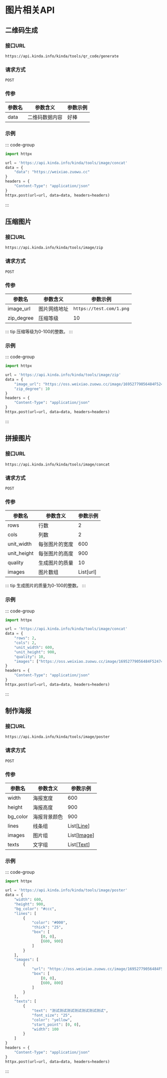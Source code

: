 # 图片相关API

## 二维码生成

### 接口URL

`https://api.kinda.info/kinda/tools/qr_code/generate`

### 请求方式

`POST`

### 传参

| 参数名 | 参数含义       | 参数示例 |
| ------ | -------------- | -------- |
| data   | 二维码数据内容 | 好棒     |

### 示例

::: code-group

```python [python]
import httpx

url = 'https://api.kinda.info/kinda/tools/image/concat'
data = {
    "data": "https://weixiao.zuowu.cc"
}
headers = {
    "Content-Type": "application/json"
}
httpx.post(url=url, data=data, headers=headers)
```
:::

## 压缩图片

### 接口URL

`https://api.kinda.info/kinda/tools/image/zip`

### 请求方式

`POST`

### 传参

| 参数名     | 参数含义     | 参数示例                 |
| ---------- | ------------ | ------------------------ |
| image_url  | 图片网络地址 | `https://test.com/1.png` |
| zip_degree | 压缩等级     | 10                       |

::: tip
压缩等级为0-100的整数。
:::

### 示例

::: code-group

```python [python]
import httpx

url = 'https://api.kinda.info/kinda/tools/image/zip'
data = {
    "image_url": "https://oss.weixiao.zuowu.cc/image/16952779056484F52474BCB05.jpg",
    "zip_degree": 10
}
headers = {
    "Content-Type": "application/json"
}
httpx.post(url=url, data=data, headers=headers)
```
:::

## 拼接图片

### 接口URL

`https://api.kinda.info/kinda/tools/image/concat`

### 请求方式

`POST`

### 传参

| 参数名      | 参数含义       | 参数示例  |
| ----------- | -------------- | --------- |
| rows        | 行数           | 2         |
| cols        | 列数           | 2         |
| unit_width  | 每张图片的宽度 | 600       |
| unit_height | 每张图片的高度 | 900       |
| quality     | 生成图片的质量 | 10        |
| images      | 图片数组       | List[url] |


::: tip
生成图片的质量为0-100的整数。
:::

### 示例

::: code-group

```python [python]
import httpx

url = 'https://api.kinda.info/kinda/tools/image/concat'
data = {
    "rows": 2,
    "cols": 2,
    "unit_width": 600,
    "unit_height": 900,
    "quality": 10,
    "images": ["https://oss.weixiao.zuowu.cc/image/16952779056484F52474BCB05.jpg", "https://oss.weixiao.zuowu.cc/image/1695277905661962DEC0BEFA5.jpg", "https://oss.weixiao.zuowu.cc/image/1695277905665067D45D14B8E.jpg", "https://oss.weixiao.zuowu.cc/image/169527790566722E25FA78700.jpg"]
}
headers = {
    "Content-Type": "application/json"
}
httpx.post(url=url, data=data, headers=headers)
```
:::

## 制作海报

### 接口URL

`https://api.kinda.info/kinda/tools/image/poster`

### 请求方式

`POST`

### 传参 

| 参数名   | 参数含义     | 参数示例                                 |
| -------- | ------------ | ---------------------------------------- |
| width    | 海报宽度     | 600                                      |
| height   | 海报高度     | 900                                      |
| bg_color | 海报背景颜色 | 900                                      |
| lines    | 线条组       | List[[Line](../class-refrence.md#line)]   |
| images   | 图片组       | List[[Image](../class-refrence.md#image)] |
| texts    | 文字组       | List[[Text](../class-refrence.md#text)]   |

### 示例

::: code-group

```python [python]
import httpx

url = 'https://api.kinda.info/kinda/tools/image/poster'
data = {
    "width": 600,
    "height": 900,
    "bg_color": "#ccc",
    "lines": [
        {
            "color": "#000",
            "thick": "25",
            "box": [
                [0, 0], 
                [600, 900]
            ]
        }
    ],
    "images": [
        {
            "url": "https://oss.weixiao.zuowu.cc/image/16952779056484F52474BCB05.jpg",
            "box": [
                [0, 0], 
                [600, 800]
            ]
        }
    ],
    "texts": [
        {
            "text": "测试测试测试测试测试测试测试",
            "font_size": "25",
            "color": "yellow",
            "start_point": [0, 0],
            "width": 100
        }
    ]
}
headers = {
    "Content-Type": "application/json"
}
httpx.post(url=url, data=data, headers=headers)
```
:::
